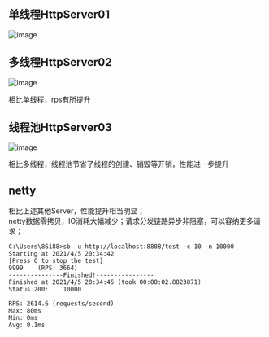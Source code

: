 ## 单线程HttpServer01
![image](http://note.youdao.com/yws/public/resource/bc61e30ddac287c8f5d013680ad568fc/xmlnote/9055B49650FC481A9F340A9975603AB7/17550)

## 多线程HttpServer02
![image](http://note.youdao.com/yws/public/resource/bc61e30ddac287c8f5d013680ad568fc/xmlnote/F725914FD8ED4E5D874DE2F9664B0F56/17552)

相比单线程，rps有所提升

## 线程池HttpServer03
![image](http://note.youdao.com/yws/public/resource/bc61e30ddac287c8f5d013680ad568fc/xmlnote/C3C9958D5B4C4657AB300C9E78C3ED0A/17553)

相比多线程，线程池节省了线程的创建、销毁等开销，性能进一步提升

## netty
相比上述其他Server，性能提升相当明显；  
netty数据零拷贝，IO消耗大幅减少；请求分发链路异步非阻塞，可以容纳更多请求；
```
C:\Users\86188>sb -u http://localhost:8808/test -c 10 -n 10000
Starting at 2021/4/5 20:34:42
[Press C to stop the test]
9999    (RPS: 3664)
---------------Finished!----------------
Finished at 2021/4/5 20:34:45 (took 00:00:02.8823871)
Status 200:    10000

RPS: 2614.6 (requests/second)
Max: 80ms
Min: 0ms
Avg: 0.1ms
```